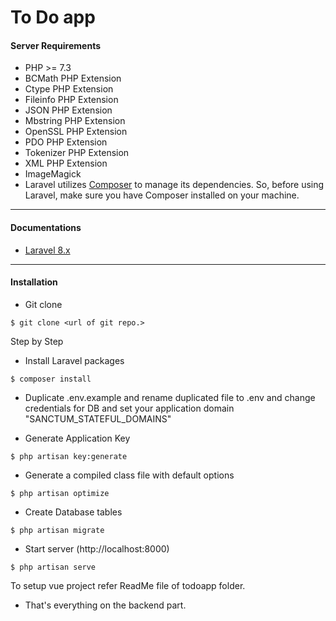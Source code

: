 # To Do app

#### Server Requirements

* PHP >= 7.3
* BCMath PHP Extension
* Ctype PHP Extension
* Fileinfo PHP Extension
* JSON PHP Extension
* Mbstring PHP Extension
* OpenSSL PHP Extension
* PDO PHP Extension
* Tokenizer PHP Extension
* XML PHP Extension
* ImageMagick
* Laravel utilizes [Composer](https://getcomposer.org/) to manage its dependencies. So, before using Laravel, make sure you have Composer installed on your machine.
---

#### Documentations

* [Laravel 8.x](https://laravel.com/docs/8.x/installation)
---
#### Installation

* Git clone
```
$ git clone <url of git repo.>
```

Step by Step

* Install Laravel packages
```
$ composer install
```

* Duplicate .env.example and rename duplicated file to .env and change credentials for DB and set your application domain "SANCTUM_STATEFUL_DOMAINS"

* Generate Application Key
```
$ php artisan key:generate
```
* Generate a compiled class file with default options
```
$ php artisan optimize
```
* Create Database tables
```
$ php artisan migrate
```
* Start server (http://localhost:8000)
```
$ php artisan serve
```

To setup vue project refer ReadMe file of todoapp folder.

* That's everything on the backend part.
